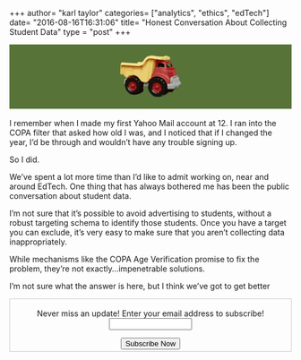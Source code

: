 +++
author= "karl taylor"
categories= ["analytics", "ethics", "edTech"]
date= "2016-08-16T16:31:06"
title= "Honest Conversation About Collecting Student Data"
type = "post"
+++

  ![](https://raw.githubusercontent.com/karljtaylor/kjt/blog/content/assets/0d460-1fjmulfma8ucrba76vb_cag.png)  


 I remember when I made my first Yahoo Mail account at 12. I ran into the COPA filter that asked how old I was, and I noticed that if I changed the year, I’d be through and wouldn’t have any trouble signing up.

 So I did.

 We’ve spent a lot more time than I’d like to admit working on, near and around EdTech. One thing that has always bothered me has been the public conversation about student data.

 I’m not sure that it’s possible to avoid advertising to students, without a robust targeting schema to identify those students. Once you have a target you can exclude, it’s very easy to make sure that you aren’t collecting data inappropriately.

 While mechanisms like the COPA Age Verification promise to fix the problem, they’re not exactly…impenetrable solutions.

 I’m not sure what the answer is here, but I think we’ve got to get better

 <form style="border:1px solid #ccc;padding:3px;text-align: center;" action="https://tinyletter.com/karljtaylor" method="post" target="popupwindow" onsubmit="window.open('https://tinyletter.com/karljtaylor', 'popupwindow', 'scrollbars=yes,width=800,height=600');return true" _lpchecked="1">
     <p style="
      display: flex;
      align-items: center;
      flex-direction: column;
  "><label for="tlemail">Never miss an update! Enter your email address to subscribe!</label>
       <input type="text" name="email" id="tlemail" style="
      width: 140px;
  "></p>
     <input type="hidden" value="1" name="embed"><input type="submit" value="Subscribe Now">
  </form>
